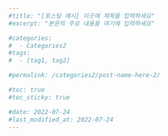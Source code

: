 ```yaml
---
#title: "[포스팅 예시] 이곳에 제목을 입력하세요"
#excerpt: "본문의 주요 내용을 여기에 입력하세요"

#categories:
#  - Categories2
#tags:
#  - [tag1, tag2]

#permalink: /categories2/post-name-here-2/

#toc: true
#toc_sticky: true

#date: 2022-07-24
#last_modified_at: 2022-07-24
---
```


<!--## 🦥 본문

본문은 여기에 ...-->
